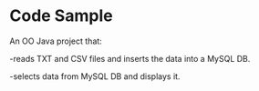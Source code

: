 Code Sample
===========

An OO Java project that:

-reads TXT and CSV files and inserts the data into a MySQL DB.

-selects data from MySQL DB and displays it.